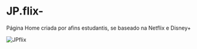 # JP.flix-
<p>Página Home criada por afins estudantis, se baseado na Netflix e Disney+</p>

![JPflix](https://user-images.githubusercontent.com/99850507/182046372-31116ec7-6726-49ba-8ef4-306de365c8de.png)


